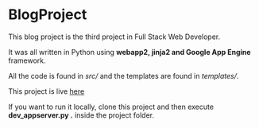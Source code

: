 # BlogProject

This blog project is the third project in Full Stack Web Developer.

It was all written in Python using **webapp2, jinja2 and Google App Engine** framework.

All the code is found in *src/* and the templates are found in *templates/*.

This project is live [here](https://blog-udacity-150618.appspot.com/)

If you want to run it locally, clone this project and then execute **dev_appserver.py .** inside the project folder.
